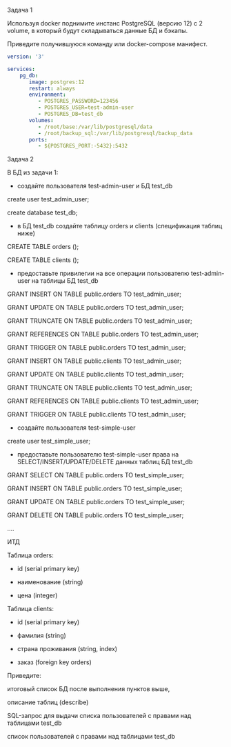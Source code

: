 Задача 1

Используя docker поднимите инстанс PostgreSQL (версию 12) c 2 volume, в который будут складываться данные БД и бэкапы.

Приведите получившуюся команду или docker-compose манифест.


```yaml
version: '3'

services:
    pg_db:
       image: postgres:12
       restart: always
       environment:
          - POSTGRES_PASSWORD=123456
          - POSTGRES_USER=test-admin-user
          - POSTGRES_DB=test_db
       volumes:
          - /root/base:/var/lib/postgresql/data
          - /root/backup_sql:/var/lib/postgresql/backup_data
       ports:
          - ${POSTGRES_PORT:-5432}:5432
```


 Задача 2

В БД из задачи 1:

- создайте пользователя test-admin-user и БД test_db

create user test_admin_user;

create database test_db;

- в БД test_db создайте таблицу orders и clients (спeцификация таблиц ниже)

CREATE TABLE orders ();

CREATE TABLE clients ();

- предоставьте привилегии на все операции пользователю test-admin-user на таблицы БД test_db

GRANT INSERT ON TABLE public.orders TO test_admin_user;

GRANT UPDATE ON TABLE public.orders TO test_admin_user;

GRANT TRUNCATE ON TABLE public.orders TO test_admin_user;

GRANT REFERENCES ON TABLE public.orders TO test_admin_user;

GRANT TRIGGER ON TABLE public.orders TO test_admin_user;

GRANT INSERT ON TABLE public.clients TO test_admin_user;

GRANT UPDATE ON TABLE public.clients TO test_admin_user;

GRANT TRUNCATE ON TABLE public.clients TO test_admin_user;

GRANT REFERENCES ON TABLE public.clients TO test_admin_user;

GRANT TRIGGER ON TABLE public.clients TO test_admin_user;


- создайте пользователя test-simple-user

create user test_simple_user;

- предоставьте пользователю test-simple-user права на SELECT/INSERT/UPDATE/DELETE данных таблиц БД test_db

GRANT SELECT ON TABLE public.orders TO test_simple_user;

GRANT INSERT ON TABLE public.orders TO test_simple_user;

GRANT UPDATE ON TABLE public.orders TO test_simple_user;

GRANT DELETE ON TABLE public.orders TO test_simple_user;

....

ИТД

Таблица orders:


- id (serial primary key)

- наименование (string)

- цена (integer)

Таблица clients:

- id (serial primary key)

- фамилия (string)

- страна проживания (string, index)

- заказ (foreign key orders)

Приведите:

итоговый список БД после выполнения пунктов выше,

описание таблиц (describe)

SQL-запрос для выдачи списка пользователей с правами над таблицами test_db

список пользователей с правами над таблицами test_db     
